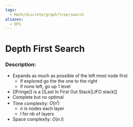 ```yaml
---
tags:
  - Math/discrete/graph/tree/search
aliases:
  - DFS
---
```

# Depth First Search
### Description:
- Expands as much as possible of the left most node first
	- if explored go the the one to the right
	- if none left, go up 1 level
- [[Fringe]] is a [[Last In First Out Stack|LIFO stack]]
- Complete but no optimal
- Time complexity: $O(n^l)$
	- $n$ is nodes each layer 
	- $l$ for nb of layers
- Space complexity: $O(n.l)$